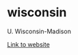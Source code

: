 wisconsin
=========

U. Wisconsin-Madison

[Link to website](http://thehackerwithin.github.io/wisconsin/)

